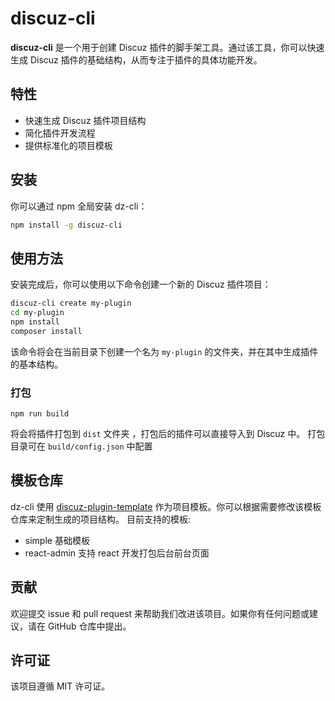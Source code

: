 # discuz-cli

**discuz-cli** 是一个用于创建 Discuz 插件的脚手架工具。通过该工具，你可以快速生成 Discuz 插件的基础结构，从而专注于插件的具体功能开发。

## 特性

-   快速生成 Discuz 插件项目结构
-   简化插件开发流程
-   提供标准化的项目模板

## 安装

你可以通过 npm 全局安装 dz-cli：

```bash
npm install -g discuz-cli
```

## 使用方法

安装完成后，你可以使用以下命令创建一个新的 Discuz 插件项目：

```bash
discuz-cli create my-plugin
cd my-plugin
npm install
composer install
```

该命令将会在当前目录下创建一个名为 `my-plugin` 的文件夹，并在其中生成插件的基本结构。

### 打包

```
npm run build
```

将会将插件打包到 `dist` 文件夹 ，打包后的插件可以直接导入到 Discuz 中。
打包目录可在 `build/config.json` 中配置

## 模板仓库

dz-cli 使用 [discuz-plugin-template](https://github.com/MaZhaolin/discuz-plugin-template) 作为项目模板。你可以根据需要修改该模板仓库来定制生成的项目结构。
目前支持的模板:

-   simple 基础模板
-   react-admin 支持 react 开发打包后台前台页面

## 贡献

欢迎提交 issue 和 pull request 来帮助我们改进该项目。如果你有任何问题或建议，请在 GitHub 仓库中提出。

## 许可证

该项目遵循 MIT 许可证。
